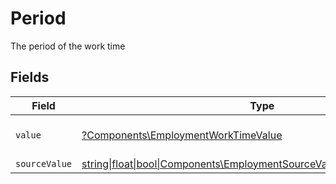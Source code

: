 # Period

The period of the work time


## Fields

| Field                                                                                                                              | Type                                                                                                                               | Required                                                                                                                           | Description                                                                                                                        | Example                                                                                                                            |
| ---------------------------------------------------------------------------------------------------------------------------------- | ---------------------------------------------------------------------------------------------------------------------------------- | ---------------------------------------------------------------------------------------------------------------------------------- | ---------------------------------------------------------------------------------------------------------------------------------- | ---------------------------------------------------------------------------------------------------------------------------------- |
| `value`                                                                                                                            | [?Components\EmploymentWorkTimeValue](../../Models/Components/EmploymentWorkTimeValue.md)                                          | :heavy_minus_sign:                                                                                                                 | The unified value for the period.                                                                                                  | month                                                                                                                              |
| `sourceValue`                                                                                                                      | [string\|float\|bool\|Components\EmploymentSourceValueWorkTime4\|array\|null](../../Models/Components/EmploymentWorkTimeSourceValue.md) | :heavy_minus_sign:                                                                                                                 | N/A                                                                                                                                |                                                                                                                                    |
